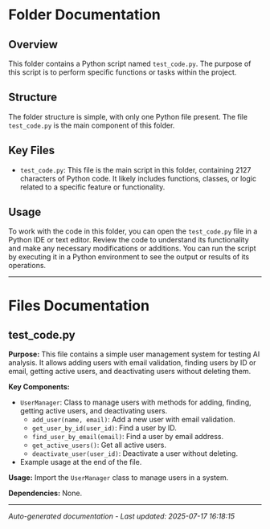 # Folder Documentation

## Overview
This folder contains a Python script named `test_code.py`. The purpose of this script is to perform specific functions or tasks within the project.

## Structure
The folder structure is simple, with only one Python file present. The file `test_code.py` is the main component of this folder.

## Key Files
- `test_code.py`: This file is the main script in this folder, containing 2127 characters of Python code. It likely includes functions, classes, or logic related to a specific feature or functionality.

## Usage
To work with the code in this folder, you can open the `test_code.py` file in a Python IDE or text editor. Review the code to understand its functionality and make any necessary modifications or additions. You can run the script by executing it in a Python environment to see the output or results of its operations.

---

# Files Documentation

## test_code.py

**Purpose:** This file contains a simple user management system for testing AI analysis. It allows adding users with email validation, finding users by ID or email, getting active users, and deactivating users without deleting them.

**Key Components:**
- `UserManager`: Class to manage users with methods for adding, finding, getting active users, and deactivating users.
  - `add_user(name, email)`: Add a new user with email validation.
  - `get_user_by_id(user_id)`: Find a user by ID.
  - `find_user_by_email(email)`: Find a user by email address.
  - `get_active_users()`: Get all active users.
  - `deactivate_user(user_id)`: Deactivate a user without deleting.
- Example usage at the end of the file.

**Usage:** Import the `UserManager` class to manage users in a system.

**Dependencies:** None.

---
*Auto-generated documentation - Last updated: 2025-07-17 16:18:15*
